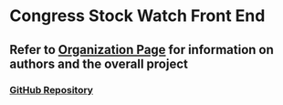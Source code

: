 # Congress Stock Watch Front End

## Refer to [Organization Page](https://github.com/CongressStockWatch) for information on authors and the overall project

### [GitHub Repository](https://github.com/CongressStockWatch/front-end)
